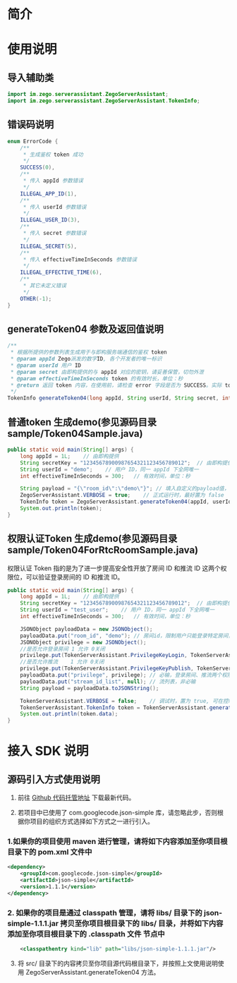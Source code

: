 # 简介

# 使用说明

## 导入辅助类

```Java
import im.zego.serverassistant.ZegoServerAssistant;
import im.zego.serverassistant.ZegoServerAssistant.TokenInfo;
```

## 错误码说明

```Java
enum ErrorCode {
    /**
     * 生成鉴权 token 成功
     */
    SUCCESS(0),
    /**
     * 传入 appId 参数错误
     */
    ILLEGAL_APP_ID(1),
    /**
     * 传入 userId 参数错误
     */
    ILLEGAL_USER_ID(3),
    /**
     * 传入 secret 参数错误
     */
    ILLEGAL_SECRET(5),
    /**
     * 传入 effectiveTimeInSeconds 参数错误
     */
    ILLEGAL_EFFECTIVE_TIME(6),
    /**
     * 其它未定义错误
     */
    OTHER(-1);
}
```

## generateToken04 参数及返回值说明

```Java
/**
 * 根据所提供的参数列表生成用于与即构服务端通信的鉴权 token
 * @param appId Zego派发的数字ID, 各个开发者的唯一标识
 * @param userId 用户 ID
 * @param secret 由即构提供的与 appId 对应的密钥，请妥善保管，切勿外泄
 * @param effectiveTimeInSeconds token 的有效时长，单位：秒
 * @return 返回 token 内容，在使用前，请检查 error 字段是否为 SUCCESS。实际 token 内容保存在 data 字段中
 */
TokenInfo generateToken04(long appId, String userId, String secret, int effectiveTimeInSeconds, String payload)
```

## 普通token 生成demo(参见源码目录 sample/Token04Sample.java)

```Java
public static void main(String[] args) {
    long appId = 1L;    // 由即构提供
    String secretKey = "12345678900987654321123456789012";  // 由即构提供
    String userId = "demo";    // 用户 ID，同一 appId 下全网唯一
    int effectiveTimeInSeconds = 300;   // 有效时间，单位：秒

    String payload = "{\"room_id\":\"demo\"}"; // 填入自定义的payload值，如room_id。 非必输，不传则赋值null。
    ZegoServerAssistant.VERBOSE = true;    // 正式运行时，最好置为 false
    TokenInfo token = ZegoServerAssistant.generateToken04(appId, userId, secretKey, effectiveTimeInSeconds, payload);
    System.out.println(token);
}
```
## 权限认证Token 生成demo(参见源码目录 sample/Token04ForRtcRoomSample.java)
   权限认证 Token 指的是为了进一步提高安全性开放了房间 ID 和推流 ID 这两个权限位，可以验证登录房间的 ID 和推流 ID。
```Java
public static void main(String[] args) {
    long appId = 1L;    // 由即构提供
    String secretKey = "12345678900987654321123456789012";  // 由即构提供
    String userId = "test_user";    // 用户 ID，同一 appId 下全网唯一
    int effectiveTimeInSeconds = 300;   // 有效时间，单位：秒

    JSONObject payloadData = new JSONObject();
    payloadData.put("room_id", "demo"); // 房间id，限制用户只能登录特定房间，必输。
    JSONObject privilege = new JSONObject();
    //是否允许登录房间 1 允许 0关闭
    privilege.put(TokenServerAssistant.PrivilegeKeyLogin, TokenServerAssistant.PrivilegeEnable);
    //是否允许推流    1 允许 0关闭
    privilege.put(TokenServerAssistant.PrivilegeKeyPublish, TokenServerAssistant.PrivilegeDisable);
    payloadData.put("privilege", privilege); // 必输，登录房间、推流两个权限位必须赋值其中一个或两个。
    payloadData.put("stream_id_list", null); // 流列表，非必输
    String payload = payloadData.toJSONString();

    TokenServerAssistant.VERBOSE = false;    // 调试时，置为 true, 可在控制台输出更多信息；正式运行时，最好置为 false
    TokenServerAssistant.TokenInfo token = TokenServerAssistant.generateToken04(appId,  userId, secretKey, effectiveTimeInSeconds, payload);
    System.out.println(token.data);
}
```

# 接入 SDK 说明

## 源码引入方式使用说明

1. 前往 [Github 代码托管地址](https://github.com/zegoim/zego_server_assistant) 下载最新代码。

2. 若项目中已使用了 com.googlecode.json-simple 库，请忽略此步，否则根据你项目的组织方式选择如下方式之一进行引入。

### 1.如果你的项目使用 maven 进行管理，请将如下内容添加至你项目根目录下的 pom.xml 文件中
```xml
<dependency>
    <groupId>com.googlecode.json-simple</groupId>
    <artifactId>json-simple</artifactId>
    <version>1.1.1</version>
</dependency>
```

### 2. 如果你的项目是通过 classpath 管理，请将 libs/ 目录下的 json-simple-1.1.1.jar 拷贝至你项目根目录下的 libs/ 目录，并将如下内容添加至你项目根目录下的 .classpath 文件 <classpath> 节点中 
```xml
    <classpathentry kind="lib" path="libs/json-simple-1.1.1.jar"/>
```

3. 将 src/ 目录下的内容拷贝至你项目源代码根目录下，并按照上文使用说明使用 ZegoServerAssistant.generateToken04 方法。
